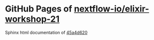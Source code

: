 GitHub Pages of [nextflow-io/elixir-workshop-21](https://github.com/nextflow-io/elixir-workshop-21.git)
===
Sphinx html documentation of [45a4d620](https://github.com/nextflow-io/elixir-workshop-21/tree/45a4d620da89f0d2668481c391aa385b77358bdd)
